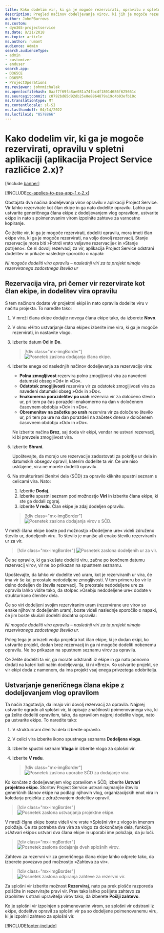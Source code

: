 ```yaml
---
title: Kako dodelim vir, ki ga je mogoče rezervirati, opravilu v spletni aplikaciji?
description: Pregled načinov dodeljevanja virov, ki jih je mogoče rezervirati.
author: JohnPBurrows
ms.custom:
- dyn365-projectservice
ms.date: 8/21/2018
ms.topic: article
ms.author: rumant
audience: Admin
search.audienceType:
- admin
- customizer
- enduser
search.app:
- D365CE
- D365PS
- ProjectOperations
ms.reviewer: johnmichalak
ms.openlocfilehash: 0aaf7f69fa8ae081a74fbc4f18014686f625661c
ms.sourcegitcommit: c0792bd65d92db25e0e8864879a19c4b93efb10c
ms.translationtype: MT
ms.contentlocale: sl-SI
ms.lasthandoff: 04/14/2022
ms.locfileid: "8578866"
---
```

# <a name="how-do-i-assign-a-bookable-resource-to-a-task-in-the-web-app-project-service-app-v2x"></a>Kako dodelim vir, ki ga je mogoče rezervirati, opravilu v spletni aplikaciji (aplikacija Project Service različice 2.x)?

[!include [banner](../includes/psa-now-project-operations.md)]

[!INCLUDE[cc-applies-to-psa-app-1.x-2.x](../includes/cc-applies-to-psa-app-1x-2x.md)]

Obstajata dva načina dodeljevanja virov opravilu v aplikaciji Project Service. Vir lahko rezervirate kot član ekipe in ga nato dodelite opravilu. Lahko pa ustvarite generičnega člana ekipe z dodeljevanjem vlog opravilom, ustvarite ekipo in nato s poimenovanim virom izpolnite zahteve za varnostno kopiranje.

Če želite vir, ki ga je mogoče rezervirati, dodeliti opravilu, mora imeti član ekipe vira, ki ga je mogoče rezervirati, na voljo dovolj rezervacij. Stanje rezervacije mora biti »Potrdi vrsto veljavne rezervacije« in »Stanje potrjeno«. Če ni dovolj rezervacij za vir, aplikacija Project Service odstrani dodelitev in prikaže naslednje sporočilo o napaki:

*Ni mogoče dodeliti vira opravilu – naslednji viri za ta projekt nimajo rezerviranega zadostnega števila ur*

## <a name="book-a-resource-as-a-team-member-and-then-assign-the-resource-to-a-task"></a>Rezervacija vira, pri čemer vir rezervirate kot član ekipe, in dodelitev vira opravilu

S tem načinom dodate vir projektni ekipi in nato opravila dodelite viru v načrtu projekta. To naredite tako:
1.  V mreži člana ekipe dodajte novega člana ekipe tako, da izberete **Novo**.
2.  V oknu »Hitro ustvarjanje člana ekipe« izberite ime vira, ki ga je mogoče rezervirati, in nastavite vlogo.
3.  Izberite datum **Od** in **Do**.

    > [!div class="mx-imgBorder"] 
    > ![Posnetek zaslona dodajanja člana ekipe.](media/FAQ-Resources-to-Tasks2-1.png "Posnetek zaslona dodajanja člana ekipe")
 
4.  Izberite enega od naslednjih načinov dodeljevanja za rezervacijo vira:
    - **Polna zmogljivost** rezervira polno zmogljivost vira za navedeni datumski obseg »Od« in »Do«.
    - **Odstotek zmogljivosti** rezervira vir za odstotek zmogljivosti vira za navedeni datumski obseg »Od« in »Do«.
    - **Enakomerna porazdelitev po urah** rezervira vir za določeno število ur, pri tem pa čas porazdeli enakomerno na dan v določenem časovnem obdobju »Od« in »Do«.
    - **Obremenitev na začetku po urah** rezervira vir za določeno število ur, pri tem pa ure na dan porazdeli na začetek dneva v določenem časovnem obdobju »Od« in »Do«.

    Ne izberite načina **Brez**, saj doda vir ekipi, vendar ne ustvari rezervacij, ki bi prevzele zmogljivost vira.
5.  Izberite **Shrani**.

    Upoštevajte, da morajo ure rezervacije zadostovati za pokritje ur dela in datumskih obsegov opravil, katerim dodelite ta vir. Če ure niso usklajene, vira ne morete dodeliti opravilu.

6.  Na strukturirani členitvi dela (SČD) za opravilo kliknite spustni seznam s celicami vira. Nato: 

    1. Izberite **Dodaj**.
    2. Izberite spustni seznam pod možnostjo **Viri** in izberite člana ekipe, ki ste ga dodali zgoraj.
    3. izberite **V redu**. Član ekipe je zdaj dodeljen opravilu.

    > [!div class="mx-imgBorder"] 
    > ![Posnetek zaslona dodajanja virov s SČD.](media/FAQ-Resources-to-Tasks2-2.png "Posnetek zaslona dodajanja virov s SČD")
 
V mreži člana ekipe boste pod možnostjo »Dodeljene ure« videli združeno število ur, dodeljenih viru. To število je manjše ali enako številu rezerviranih ur za vir. 

> [!div class="mx-imgBorder"] 
> ![Posnetek zaslona dodeljenih ur za vir.](media/FAQ-Resources-to-Tasks2-3.png "Posnetek zaslona dodeljenih ur za vir")
 
Če se opravilo, ki ga skušate dodeliti viru, začne po končnem datumu rezervacij virov, vir ne bo prikazan na spustnem seznamu.

Upoštevajte, da lahko vir dodelite več uram, kot je rezerviranih ur vira, če ima vir še kaj preostale nedodeljene zmogljivosti. V tem primeru bo vir le delno dodeljen do števila rezervacij. Te preostale nedodeljene ure za opravila lahko vidite tako, da stolpec »Osebju nedodeljene ure« dodate v strukturirano členitev dela.

Če so viri dodeljeni svojim rezerviranim uram (rezervirane ure virov so enake njihovim dodeljenim uram), boste videli naslednje sporočilo o napaki, če jim boste skušali dodeliti dodatna opravila:

*Ni mogoče dodeliti vira opravilu – naslednji viri za ta projekt nimajo rezerviranega zadostnega števila ur.*

Poleg tega je privzeti vodja projekta kot član ekipe, ki je dodan ekipi, ko ustvarite projekt, dodan brez rezervacij in ga ni mogoče dodeliti nobenemu opravilu. Ne bo prikazan na spustnem seznamu virov za opravila.

Če želite dodeliti ta vir, ga morate odstraniti iz ekipe in ga nato ponovno dodati na kateri koli način dodeljevanja, ki ni »Brez«. Ko ustvarite projekt, se vir ekipi doda z namenom, da ima projekt vsaj enega privzetega odobritelja.

## <a name="create-a-generic-team-member-through-role-assignment-on-tasks"></a>Ustvarjanje generičnega člana ekipe z dodeljevanjem vlog opravilom

Ta način zagotavlja, da imajo viri dovolj rezervacij za opravila. Najprej ustvarite ogrado ali splošni vir, ki opisuje značilnosti poimenovanega vira, ki ga želite dodeliti opravilom, tako, da opravilom najprej dodelite vloge, nato pa ustvarite ekipo. To naredite tako:

1. V strukturirani členitvi dela izberite opravilo.
2. V celici vira izberite ikono spustnega seznama **Dodeljena vloga**.
3. Izberite spustni seznam **Vloga** in izberite vlogo za splošni vir.
4. Izberite **V redu**.

    > [!div class="mx-imgBorder"] 
    > ![Posnetek zaslona uporabe SČD za dodajanje vira.](media/FAQ-Resources-to-Tasks2-4.png "Posnetek zaslona uporabe SČD za dodajanje vira")
 
Ko končate z dodeljevanjem vlog opravilom v SČD, izberite **Ustvari projektno ekipo**. Storitev Project Service ustvari najmanjše število generičnih članov ekipe na podlagi njihovih vlog, organizacijskih enot vira in koledarja projekta z združevanjem dodelitev opravil.

> [!div class="mx-imgBorder"] 
> ![Posnetek zaslona ustvarjanja projektne ekipe.](media/FAQ-Resources-to-Tasks2-5.png "Posnetek zaslona ustvarjanja projektne ekipe")
 
V mreži člana ekipe boste videli vire vrste »Splošni vir« z vlogo in imenom položaja. Če sta potrebna dva vira za vlogo za dokončanje dela, funkcija »Ustvari ekipo« ustvari dva člana ekipe in uporabi ime položaja, da ju loči.

> [!div class="mx-imgBorder"] 
> ![Posnetek zaslona dodajanja dveh splošnih virov.](media/FAQ-Resources-to-Tasks2-6.png "Posnetek zaslona dodajanja dveh splošnih virov")
 
Zahtevo za rezervni vir za generičnega člana ekipe lahko odprete tako, da izberete povezavo pod možnostjo »Zahteva za vir«.

> [!div class="mx-imgBorder"] 
> ![Posnetek zaslona odpiranja zahteve za rezervni vir.](media/FAQ-Resources-to-Tasks2-7.png "Posnetek zaslona odpiranja zahteve za rezervni vir")

Za splošni vir izberite možnost **Rezerviraj**, nato pa prek plošče razporeda poiščite in rezervirajte pravi vir. Prav tako lahko pošljete zahtevo za izpolnitev s strani upravitelja virov tako, da izberete **Pošlji zahtevo**.

Ko je splošni vir izpolnjen s poimenovanim virom, se splošni vir odstrani iz ekipe, dodelitve opravil za splošni vir pa so dodeljene poimenovanemu viru, ki je izpolnil zahtevo za splošni vir.
 



[!INCLUDE[footer-include](../includes/footer-banner.md)]
